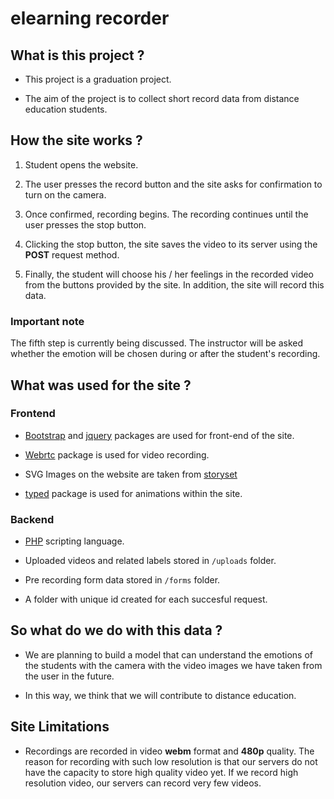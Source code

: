 # elearning recorder

## What is this project ?

- This project is a graduation project.

- The aim of the project is to collect short record data from distance education students.

## How the site works ?

1. Student opens the website.

2. The user presses the record button and the site asks for confirmation to turn on the camera.

3. Once confirmed, recording begins. The recording continues until the user presses the stop button.

4. Clicking the stop button, the site saves the video to its server using the **POST** request method.

5. Finally, the student will choose his / her feelings in the recorded video from the buttons provided by the site. In addition, the site will record this data.

### Important note

The fifth step is currently being discussed. The instructor will be asked whether the emotion will be chosen during or after the student's recording.

## What was used for the site ?

### Frontend

- [Bootstrap](https://getbootstrap.com/docs/5.0/getting-started/download/) and [jquery](https://jquery.com/download/) packages are used for front-end of the site.

- [Webrtc](https://webrtc.org/) package is used for video recording.

- SVG Images on the website are taken from [storyset](https://storyset.com/)

- [typed](https://github.com/mattboldt/typed.js/) package is used for animations within the site.

### Backend

- [PHP](https://www.php.net/) scripting language.

- Uploaded videos and related labels stored in `/uploads` folder.

- Pre recording form data stored in `/forms` folder.

- A folder with unique id created for each succesful request.

## So what do we do with this data ?

- We are planning to build a model that can understand the emotions of the students with the camera with the video images we have taken from the user in the future.

- In this way, we think that we will contribute to distance education.

## Site Limitations

- Recordings are recorded in video **webm** format and **480p** quality. The reason for recording with such low resolution is that our servers do not have the capacity to store high quality video yet. If we record high resolution video, our servers can record very few videos.
